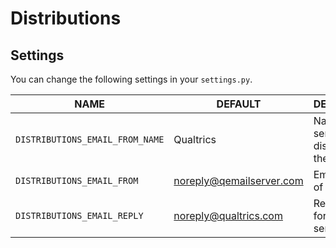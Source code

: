 # Distributions

## Settings
You can change the following settings in your `settings.py`.

|NAME|DEFAULT|DESCRIPTION|
|----|-------|-----------|
|`DISTRIBUTIONS_EMAIL_FROM_NAME`|Qualtrics|Name of the sender displayed in the email.|
|`DISTRIBUTIONS_EMAIL_FROM`|noreply@qemailserver.com|Email address of the sender.|
|`DISTRIBUTIONS_EMAIL_REPLY`|noreply@qualtrics.com|Reply address for emails sent.|
